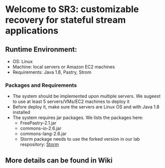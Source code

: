# Welcome to SR3: customizable recovery for stateful stream applications

## Runtime Environment:

* OS: Linux
* Machine: local servers or Amazon EC2 machines
* Requirements: Java 1.8, Pastry, Strom

### Packages and Requirements
- The system should be implemented upon multiple servers. We sugeest to use at least 5 servers/VMs/EC2 machines to deploy it
- Before deploy it, make sure the servers are Linux OS and with Java 1.8 installed
- The system requires jar packages. We lists the packages here: 
  - FreePastry-2.1.jar
  - commons-io-2.6.jar
  - commons-lang-2.6.jar
  - Storm package needs to use the forked version in our lab respository:  [Storm](https://github.com/fiu-elves/storm)

## More details can be found in Wiki
